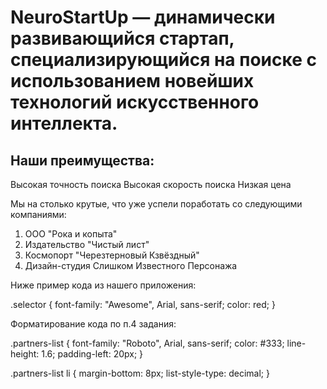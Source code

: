 # NeuroStartUp — динамически развивающийся стартап, специализирующийся на поиске с использованием новейших технологий искусственного интеллекта. 
## Наши преимущества:
Высокая точность поиска
Высокая скорость поиска
Низкая цена

Мы на столько крутые, что уже успели поработать со следующими компаниями:

1. ООО "Рока и копыта"
2. Издательство "Чистый лист"
3. Космопорт "Черезтерновый Кзвёздный"
4. Дизайн-студия Слишком Известного Персонажа

Ниже пример кода из нашего приложения:

.selector {
    font-family: "Awesome", Arial, sans-serif;
    color: red;
}

Форматирование кода по п.4 задания:

.partners-list {
  font-family: "Roboto", Arial, sans-serif;
  color: #333;
  line-height: 1.6;
  padding-left: 20px;
}

.partners-list li {
  margin-bottom: 8px;
  list-style-type: decimal;
}